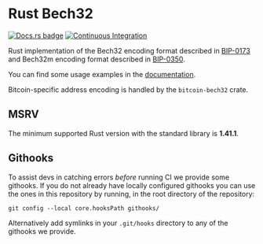 Rust Bech32
===========

[![Docs.rs badge](https://docs.rs/bech32/badge.svg)](https://docs.rs/bech32/)
[![Continuous Integration](https://github.com/rust-bitcoin/rust-bech32/workflows/Continuous%20Integration/badge.svg)](https://github.com/rust-bitcoin/rust-bech32/actions?query=workflow%3A%22Continuous+Integration%22)

Rust implementation of the Bech32 encoding format described in [BIP-0173](https://github.com/bitcoin/bips/blob/master/bip-0173.mediawiki)
and Bech32m encoding format described in [BIP-0350](https://github.com/bitcoin/bips/blob/master/bip-0350.mediawiki).

You can find some usage examples in the [documentation](https://docs.rs/bech32/).

Bitcoin-specific address encoding is handled by the `bitcoin-bech32` crate.

## MSRV

The minimum supported Rust version with the standard library is **1.41.1**.

## Githooks

To assist devs in catching errors _before_ running CI we provide some githooks. If you do not
already have locally configured githooks you can use the ones in this repository by running, in the
root directory of the repository:
```
git config --local core.hooksPath githooks/
```

Alternatively add symlinks in your `.git/hooks` directory to any of the githooks we provide.
